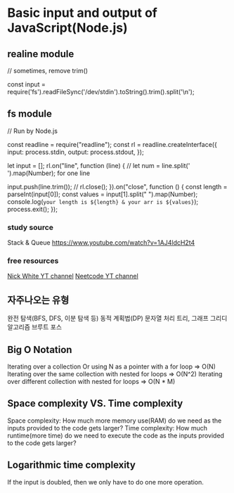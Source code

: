 # Basic input and output of JavaScript(Node.js)

## realine module

// sometimes, remove trim()

const input = require('fs').readFileSync('/dev/stdin').toString().trim().split('\n');

## fs module

// Run by Node.js

const readline = require("readline");
const rl = readline.createInterface({
input: process.stdin,
output: process.stdout,
});

let input = [];
rl.on("line", function (line) {
// let num = line.split(' ').map(Number); for one line

input.push(line.trim());
// rl.close();
}).on("close", function () {
const length = parseInt(input[0]);
const values = input[1].split(" ").map(Number);
console.log(`your length is ${length} & your arr is ${values}`);
process.exit();
});

### study source

Stack & Queue
<https://www.youtube.com/watch?v=1AJ4ldcH2t4>

### free resources

[Nick White YT channel](https://www.youtube.com/channel/UC1fLEeYICmo3O9cUsqIi7HA)
[Neetcode YT channel](https://www.youtube.com/channel/UC_mYaQAE6-71rjSN6CeCA-g)

## 자주나오는 유형

완전 탐색(BFS, DFS, 이분 탐색 등)
동적 계획법(DP)
문자열 처리
트리, 그래프
그리디 알고리즘
브루트 포스

## Big O Notation

Iterating over a collection Or using N as a pointer with a for loop => O(N)
Iterating over the same collection with nested for loops => O(N^2)
Iterating over different collection with nested for loops => O(N \* M)

## Space complexity VS. Time complexity

Space complexity: How much more memory use(RAM) do we need as the inputs provided to the code gets larger?
Time complexity: How much runtime(more time) do we need to execute the code as the inputs provided to the code gets larger?

## Logarithmic time complexity

If the input is doubled, then we only have to do one more operation.
